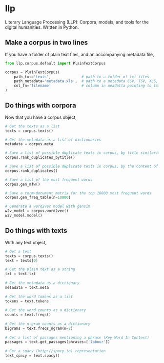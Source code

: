 # llp

Literary Language Processing (LLP): Corpora, models, and tools for the digital humanities. Written in Python.

## Make a corpus in two lines

If you have a folder of plain text files, and an accompanying metadata file,

```python
from llp.corpus.default import PlainTextCorpus

corpus = PlainTextCorpus(
	path_txt='texts',              # path to a folder of txt files
	path_metadata='metadata.xls',  # path to a metadata CSV, TSV, XLS, XLSX file
	col_fn='filename'              # column in meadatta pointing to txt file (relative to `path_txt`)
)
```

## Do things with corpora

Now that you have a corpus object,

```python
# Get the texts as a list
texts = corpus.texts()

# Get the metadata as a list of dictionaries
metadata = corpus.meta

# Save a list of possible duplicate texts in corpus, by title similarity
corpus.rank_duplicates_bytitle()

# Save a list of possible duplicate texts in corpus, by the content of the text (MinHash)
corpus.rank_duplicates()

# Save a list of the most frequent words
corpus.gen_mfw()

# Save a term-document matrix for the top 10000 most frequent words
corpus.gen_freq_table(n=10000)

# Generate a word2vec model with gensim
w2v_model = corpus.word2vec()
w2v_model.model()
```

## Do things with texts

With any text object,

```python
# Get a text
texts = corpus.texts()
text = texts[0]

# Get the plain text as a string
txt = text.txt
	
# Get the metadata as a dictionary
metadata = text.meta
	
# Get the word tokens as a list
tokens = text.tokens
	
# Get the word counts as a dictionary
counts = text.freqs()
	
# Get the n-gram counts as a dictionary
bigrams = text.freqs_ngram(n=2)
	
# Get a list of passages mentioning a phrase (Key Word In Context)
passages = text.get_passages(phrases=['labour'])
	
# Get a spacy (http://spacy.io) representation
text_spacy = text.spacy()
```

